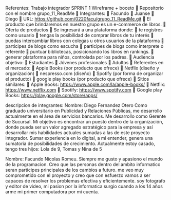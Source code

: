 Referentes:
Trabajo integrador SPRINT 1
Wireframe + boceto
 Repositorio con el nombre grupo_11_ReadMe
 Integrantes:
 Facundo
 Juanse
 Diego
 URL: https://github.com/0220facu/grupo_11_ReadMe.git
 El producto que brindaremos en nuestro grupo es un e-commerce de libros.
 Oferta de productos
 Se ingresará a una plataforma donde:
 te registres como usuario
 tengas la posibilidad de comprar libros de tu interés
 puedas intercambiar libros con colegas u otros usuarios de la plataforma
 participes de blogs como escucha
 participes de blogs como interprete o referente
 puntuar bibliotecas, posicionando los libros en rankings.
 generar plataforma para niños, controlada por los padres.
 Audiencia objetivo:
 Estudiantes
 Jóvenes profesionales
 Adultos
 Referentes en el mercado:
 Apple Books (por producto que ofrece)
 Netflix (diseño y organización)
 nespresso.com (diseño)
 Spotify (por forma de organizar el producto)
 google play books (por producto que ofrece)
 Sitios similares:
 Apple Books: https://www.apple.com/la/apple-books/
 Netflix: https://www.netflix.com
 Spotify: https://www.spotify.com
 Google play Books: https://play.google.com/store/apps/

descripcion de integrantes: 
Nombre: Diego Fernandez Otero
Como graduado universitario en Publicidad y Relaciones Públicas, me desarrollo actualmente en el
área de servicios bancarios. Me desarrollo como Gerente de Sucursal. Mi objetivo es encontrar un
puesto dentro de la organización, donde pueda ser un valor agregado estratégico para la empresa
y así desarrollar mis habilidades actuales sumadas a las de este proyecto integrador. Sumar
experiencia en lo digital, a mi entender, genera una sumatoria de posibilidades de crecimiento.
Actualmente estoy casado, tengo tres hijos: Lola de 9, Tomas y Nina de 5

Nombre: Facundo Nicolas Romeu.
Siempre me gusto y apasiono el mundo de la programacion.
Creo que las personas dentro del ambito informatico seran participes principales de los cambios a futuro.
me veo muy comprometido con el proyecto y creo que con esfuerzo vamos a ser capaces de resolver los problemas efectiva y eficientemente.
soy fotografo y editor de video, mi pasion por la informatica surgio cuando a los 14 años arme mi primer computadora por mi cuenta.
